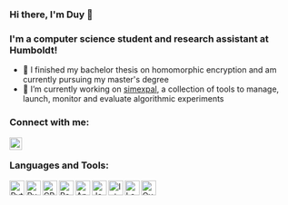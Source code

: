 ### Hi there, I'm Duy 👋

### I'm a computer science student and research assistant at Humboldt!
- 🔭 I finished my bachelor thesis on homomorphic encryption and am currently pursuing my master's degree
- 🌱 I’m currently working on [simexpal](https://github.com/hu-macsy/simexpal), a collection of tools to manage, launch, monitor and evaluate algorithmic experiments
<!-- 
- 👯 I’m looking to collaborate on ...
- 🤔 I’m looking for help with ...
- 💬 Ask me about ...
- 📫 How to reach me: ...
- 😄 Pronouns: ...
- ⚡ Fun fact: ...
-->

### Connect with me:

[<img align="left" alt="Duy | LinkedIn" width="22px" src="https://cdn.jsdelivr.net/npm/simple-icons@v3/icons/linkedin.svg" />][linkedin]

<br />

### Languages and Tools:

<img align="left" alt="Python" width="26px" src="https://cdn.jsdelivr.net/npm/simple-icons@v3/icons/python.svg" />
<img align="left" alt="PyCharm" width="26px" src="https://cdn.jsdelivr.net/npm/simple-icons@v3/icons/pycharm.svg" />
<img align="left" alt="CPlusPlus" width="26px" src="https://cdn.jsdelivr.net/npm/simple-icons@3.13.0/icons/cplusplus.svg" />
<img align="left" alt="Pandas" width="26px" src="https://cdn.jsdelivr.net/npm/simple-icons@v3/icons/pandas.svg" />
<img align="left" alt="Anaconda" width="26px" src="https://cdn.jsdelivr.net/npm/simple-icons@v3/icons/anaconda.svg" />
<img align="left" alt="Java" width="26px" src="https://cdn.jsdelivr.net/npm/simple-icons@v3/icons/java.svg" />
<img align="left" alt="IntelliJ" width="26px" src="https://cdn.jsdelivr.net/npm/simple-icons@v3/icons/intellijidea.svg" />
<img align="left" alt="LaTeX" width="26px" src="https://cdn.jsdelivr.net/npm/simple-icons@v3/icons/latex.svg" />
<img align="left" alt="Overleaf" width="26px" src="https://cdn.jsdelivr.net/npm/simple-icons@v3/icons/overleaf.svg" />

<br />
<br />


<!-- 
<img align="left" alt="duylethanh's Github Stats" src="https://github-readme-stats.vercel.app/api?username=duylethanh&show_icons=true&hide_border=true" />
-->

[linkedin]: https://www.linkedin.com/in/duy-lethanh/
